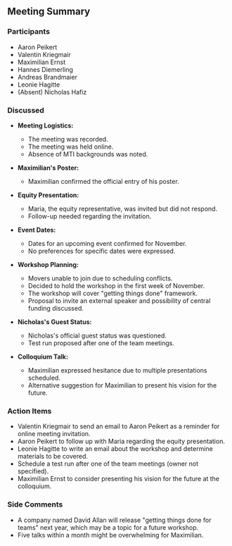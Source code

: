 ## Meeting Summary 

### Participants

- Aaron Peikert
- Valentin Kriegmair
- Maximilian Ernst
- Hannes Diemerling
- Andreas Brandmaier
- Leonie Hagitte
- (Absent) Nicholas Hafiz

### Discussed

- **Meeting Logistics:**

    - The meeting was recorded.
    - The meeting was held online.
    - Absence of MTI backgrounds was noted.

- **Maximilian's Poster:**

    - Maximilian confirmed the official entry of his poster.

- **Equity Presentation:**

    - Maria, the equity representative, was invited but did not respond.
    - Follow-up needed regarding the invitation.

- **Event Dates:**

    - Dates for an upcoming event confirmed for November.
    - No preferences for specific dates were expressed.

- **Workshop Planning:**

    - Movers unable to join due to scheduling conflicts.
    - Decided to hold the workshop in the first week of November.
    - The workshop will cover "getting things done" framework.
    - Proposal to invite an external speaker and possibility of central funding discussed.

- **Nicholas's Guest Status:**

    - Nicholas's official guest status was questioned.
    - Test run proposed after one of the team meetings.

- **Colloquium Talk:**

    - Maximilian expressed hesitance due to multiple presentations scheduled.
    - Alternative suggestion for Maximilian to present his vision for the future.

### Action Items

- Valentin Kriegmair to send an email to Aaron Peikert as a reminder for online meeting invitation.
- Aaron Peikert to follow up with Maria regarding the equity presentation.
- Leonie Hagitte to write an email about the workshop and determine materials to be covered.
- Schedule a test run after one of the team meetings (owner not specified).
- Maximilian Ernst to consider presenting his vision for the future at the colloquium.

### Side Comments

- A company named David Allan will release "getting things done for teams" next year, which may be a topic for a future workshop.
- Five talks within a month might be overwhelming for Maximilian.